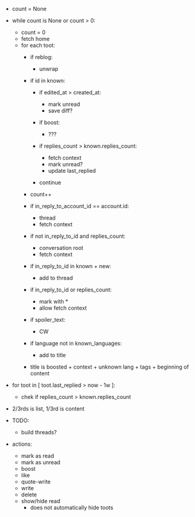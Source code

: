 * count = None
* while count is None or count > 0:
    * count = 0
    * fetch home
    * for each toot:
        * if reblog:
            * unwrap

        * if id in known:
            * if edited_at > created_at:
                * mark unread
                * save diff?

            * if boost:
                * ???

            * if replies_count > known.replies_count:
                * fetch context
                * mark unread?
                * update last_replied

            * continue

        * count++

        * if in_reply_to_account_id == account.id:
            * thread
            * fetch context

        * if not in_reply_to_id and replies_count:
            * conversation root
            * fetch context

        * if in_reply_to_id in known + new:
            * add to thread

        * if in_reply_to_id or replies_count:
            * mark with *
            * allow fetch context

        * if spoiler_text:
            * CW

        * if language not in known_languages:
            * add to title

        * title is boosted + context + unknown lang + tags + beginning of content

* for toot in [ toot.last_replied > now - 1w ]:
    * chek if replies_count > known.replies_count

* 2/3rds is list, 1/3rd is content

* TODO:
    * build threads?

* actions:
    * mark as read
    * mark as unread
    * boost
    * like
    * quote-write
    * write
    * delete
    * show/hide read
        * does not automatically hide toots
